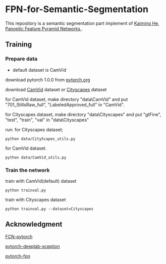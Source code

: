 # FPN-for-Semantic-Segmentation
This repository is a semantic segmentation part implement of [Kaiming He, Panoptic Feature Pyramid Networks
](https://arxiv.org/abs/1901.02446).

## Training

### Prepare data

- default dataset is CamVid

download pytorch 1.0.0 from [pytorch.org](https://pytorch.org)

download [CamVid](http://mi.eng.cam.ac.uk/research/projects/VideoRec/CamVid/) dataset or [Cityscapes](https://www.cityscapes-dataset.com/) dataset

for CamVid dataset, make directory "data\CamVid" and put "701_StillsRaw_full", "LabeledApproved_full" in "CamVid".

for Cityscapes dataset, make directory "data\Cityscapes" and put "gtFine", "test", "train", "val" in "data\Cityscapes"

run:
for Cityscapes dataset;
```
python data/CityScapes_utils.py    
```
for CamVid dataset.
```
python data/CamVid_utils.py     
```

### Train the network

train with CamVid(default) dataset

```
python trainval.py
```

train with Cityscapes dataset

```
python trainval.py --dataset=Cityscapes
```

## Acknowledgment
[FCN-pytorch](https://github.com/pochih/FCN-pytorch)

[pytorch-deeplab-xception](https://github.com/jfzhang95/pytorch-deeplab-xception)

[pytorch-fpn](https://github.com/kuangliu/pytorch-fpn)
